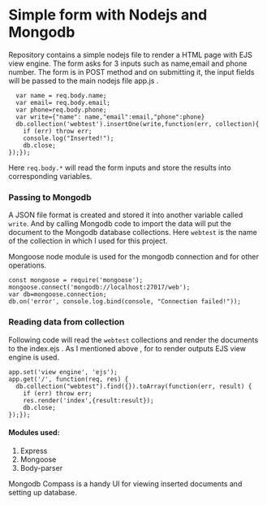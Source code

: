 # Simple form with Nodejs and Mongodb

Repository contains a simple nodejs file to render a HTML page with EJS view engine. The form asks for 3 inputs such as name,email and phone number. The form is in POST method and on submitting it, the input fields will be passed to the main nodejs file app.js . 


```app.post('/', function(req,res){ 
  var name = req.body.name;
  var email= req.body.email;
  var phone=req.body.phone; 
  var write={"name": name,"email":email,"phone":phone}
  db.collection('webtest').insertOne(write,function(err, collection){ 
    if (err) throw err; 
    console.log("Inserted!"); 
    db.close;
});});
```

Here ```req.body.*``` will read the form inputs and store the results into corresponding variables.

### Passing to Mongodb

A JSON file format is created and stored it into another variable called ```write```. And by calling Mongodb code to import the data will put the document to the Mongodb database collections. Here ```webtest``` is the name of the collection in which I used for this project.

Mongoose node module is used for the mongodb connection and for other operations.

```
const mongoose = require('mongoose');
mongoose.connect('mongodb://localhost:27017/web'); 
var db=mongoose.connection; 
db.on('error', console.log.bind(console, "Connection failed!")); 
```
### Reading data from collection

Following code will read the ```webtest``` collections and render the documents to the index.ejs . As I mentioned above , for to render outputs EJS view engine is used.
```
app.set('view engine', 'ejs');
app.get('/', function(req, res) {
  db.collection("webtest").find({}).toArray(function(err, result) {
    if (err) throw err;
    res.render('index',{result:result});
    db.close;
});});
```

#### Modules used:

1) Express
2) Mongoose
3) Body-parser

Mongodb Compass is a handy UI for viewing inserted documents and setting up database.
